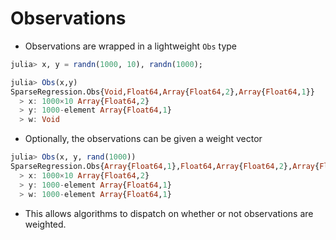 # Observations
- Observations are wrapped in a lightweight `Obs` type
```julia
julia> x, y = randn(1000, 10), randn(1000);

julia> Obs(x,y)
SparseRegression.Obs{Void,Float64,Array{Float64,2},Array{Float64,1}}
  > x: 1000×10 Array{Float64,2}
  > y: 1000-element Array{Float64,1}
  > w: Void
```
- Optionally, the observations can be given a weight vector
```julia
julia> Obs(x, y, rand(1000))
SparseRegression.Obs{Array{Float64,1},Float64,Array{Float64,2},Array{Float64,1}}
  > x: 1000×10 Array{Float64,2}
  > y: 1000-element Array{Float64,1}
  > w: 1000-element Array{Float64,1}
```
- This allows algorithms to dispatch on whether or not observations are weighted.
